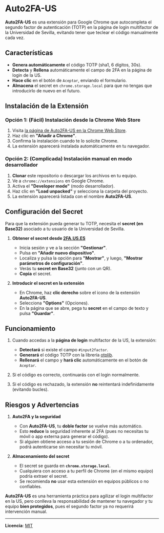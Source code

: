 # Auto2FA-US

**Auto2FA-US** es una extensión para Google Chrome que autocompleta el segundo factor de autenticación (TOTP) en la página de login multifactor de la Universidad de Sevilla, evitando tener que teclear el código manualmente cada vez.

## Características

- **Genera automáticamente** el código TOTP (sha1, 6 dígitos, 30s).
- **Detecta** y **Rellena** automáticamente el campo de 2FA en la página de login de la US.
- **Hace clic** en el botón de `Aceptar`, enviando el formulario.
- **Almacena** el secret en `chrome.storage.local` para que no tengas que introducirlo de nuevo en el futuro.

## Instalación de la Extensión

### Opción 1: (Fácil) Instalación desde la Chrome Web Store

1. Visita [la página de Auto2FA-US en la Chrome Web Store](https://chromewebstore.google.com/detail/auto2fa-us/idjolbpjljhggpdpaabghlneamejpfff).
2. Haz clic en **"Añadir a Chrome"**.
3. Confirma la instalación cuando te lo solicite Chrome.
4. La extensión aparecerá instalada automáticamente en tu navegador.

### Opción 2: (Complicada) Instalación manual en modo desarrollador

1. **Clonar** este repositorio o descargar los archivos en tu equipo.
2. Ve a `chrome://extensions` en Google Chrome.
3. Activa el **"Developer mode"** (modo desarrollador).
4. Haz clic en **"Load unpacked"** y selecciona la carpeta del proyecto.
5. La extensión aparecerá listada con el nombre **Auto2FA-US**.

## Configuración del Secret

Para que la extensión pueda generar tu TOTP, necesita el **secret (en Base32)** asociado a tu usuario de la Universidad de Sevilla.

1. **Obtener el secret desde [2FA.US.ES](https://2fa.us.es/)**
   - Inicia sesión y ve a la sección **"Gestionar"**.
   - Pulsa en **"Añadir nuevo dispositivo"**.
   - Localiza y pulsa la opción para **"Mostrar"**, y luego, **"Mostrar parámetros de configuración"**.  
   - Verás tu **secret en Base32** (junto con un QR).  
   - **Copia** el secret.

2. **Introducir el secret en la extensión**
   - En Chrome, haz **clic derecho** sobre el icono de la extensión **Auto2FA-US**.
   - Selecciona **"Options"** (Opciones).
   - En la página que se abre, pega tu **secret** en el campo de texto y pulsa **"Guardar"**.

## Funcionamiento

1. Cuando accedas a la **página de login** multifactor de la US, la extensión:
   - **Detectará** si existe el campo `#input2factor`.
   - **Generará** el código TOTP con la librería [otplib](https://github.com/yeojz/otplib).
   - **Rellenará** el campo y **hará clic** automáticamente en el botón de `Aceptar`.

2. Si el código es correcto, continuarás con el login normalmente.  
3. Si el código es rechazado, la extensión **no** reintentará indefinidamente (evitando bucles).

## Riesgos y Advertencias

1. **Auto2FA y la seguridad**  
   - Con **Auto2FA-US**, tu **doble factor** se vuelve más automático.  
   - Esto **reduce** la seguridad inherente al 2FA (pues no necesitas tu móvil o app externa para generar el código).  
   - Si alguien obtiene acceso a tu sesión de Chrome o a tu ordenador, podrá autenticarse sin necesitar tu móvil.

2. **Almacenamiento del secret**  
   - El secret se guarda en **`chrome.storage.local`**.  
   - Cualquiera con acceso a tu perfil de Chrome (en el mismo equipo) podría extraer el secret.  
   - Se recomienda **no** usar esta extensión en equipos públicos o no confiables.

**Auto2FA-US** es una herramienta práctica para agilizar el login multifactor en la US, pero conlleva la responsabilidad de mantener tu navegador y tu equipo **bien protegidos**, pues el segundo factor ya no requerirá intervención manual.

---
**Licencia**: [MIT](./LICENSE)
